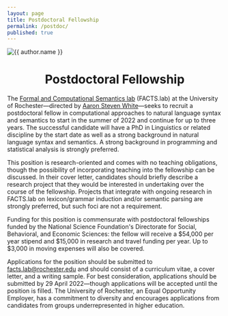 ```yaml
---
layout: page
title: Postdoctoral Fellowship
permalink: /postdoc/
published: true
---
```


<img
    class="me"
    alt="{{ author.name }}"
    src="{{ site.author.photo | relative_url }}"
    srcset="{{ site.author.photo2x | relative_url }} 2x"
/>

<center><h1>Postdoctoral Fellowship</h1></center>

The [Formal and Computational Semantics lab](http://factslab.io) (FACTS.lab) at the University of Rochester—directed by [Aaron Steven White](http://aaronstevenwhite.io)—seeks to recruit a postdoctoral fellow in computational approaches to natural language syntax and semantics to start in the summer of 2022 and continue for up to three years. The successful candidate will have a PhD in Linguistics or related discipline by the start date as well as a strong background in natural language syntax and semantics. A strong background in programming and statistical analysis is strongly preferred.

This position is research-oriented and comes with no teaching obligations, though the possibility of incorporating teaching into the fellowship can be discussed. In their cover letter, candidates should briefly describe a research project that they would be interested in undertaking over the course of the fellowship. Projects that integrate with ongoing research in FACTS.lab on lexicon/grammar induction and/or semantic parsing are strongly preferred, but such foci are not a requirement.

Funding for this position is commensurate with postdoctoral fellowships funded by the National Science Foundation's Directorate for Social, Behavioral, and Economic Sciences: the fellow will receive a $54,000 per year stipend and $15,000 in research and travel funding per year. Up to $3,000 in moving expenses will also be covered.

Applications for the position should be submitted to [facts.lab@rochester.edu](mailto:facts.lab@rochester.edu) and should consist of a curriculum vitae, a cover letter, and a writing sample. For best consideration, applications should be submitted by 29 April 2022—though applications will be accepted until the position is filled. The University of Rochester, an Equal Opportunity Employer, has a commitment to diversity and encourages applications from candidates from groups underrepresented in higher education. 
